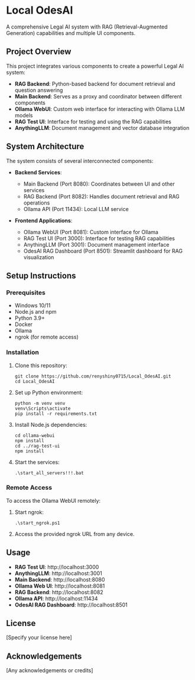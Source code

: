 # Local OdesAI

A comprehensive Legal AI system with RAG (Retrieval-Augmented Generation) capabilities and multiple UI components.

## Project Overview

This project integrates various components to create a powerful Legal AI system:

- **RAG Backend**: Python-based backend for document retrieval and question answering
- **Main Backend**: Serves as a proxy and coordinator between different components
- **Ollama WebUI**: Custom web interface for interacting with Ollama LLM models
- **RAG Test UI**: Interface for testing and using the RAG capabilities
- **AnythingLLM**: Document management and vector database integration

## System Architecture

The system consists of several interconnected components:

- **Backend Services**:
  - Main Backend (Port 8080): Coordinates between UI and other services
  - RAG Backend (Port 8082): Handles document retrieval and RAG operations
  - Ollama API (Port 11434): Local LLM service

- **Frontend Applications**:
  - Ollama WebUI (Port 8081): Custom interface for Ollama
  - RAG Test UI (Port 3000): Interface for testing RAG capabilities
  - AnythingLLM (Port 3001): Document management interface
  - OdesAI RAG Dashboard (Port 8501): Streamlit dashboard for RAG visualization

## Setup Instructions

### Prerequisites

- Windows 10/11
- Node.js and npm
- Python 3.9+
- Docker
- Ollama
- ngrok (for remote access)

### Installation

1. Clone this repository:
   ```
   git clone https://github.com/renyshiny0715/Local_OdesAI.git
   cd Local_OdesAI
   ```

2. Set up Python environment:
   ```
   python -m venv venv
   venv\Scripts\activate
   pip install -r requirements.txt
   ```

3. Install Node.js dependencies:
   ```
   cd ollama-webui
   npm install
   cd ../rag-test-ui
   npm install
   ```

4. Start the services:
   ```
   .\start_all_servers!!!.bat
   ```

### Remote Access

To access the Ollama WebUI remotely:

1. Start ngrok:
   ```
   .\start_ngrok.ps1
   ```

2. Access the provided ngrok URL from any device.

## Usage

- **RAG Test UI**: http://localhost:3000
- **AnythingLLM**: http://localhost:3001
- **Main Backend**: http://localhost:8080
- **Ollama Web UI**: http://localhost:8081
- **RAG Backend**: http://localhost:8082
- **Ollama API**: http://localhost:11434
- **OdesAI RAG Dashboard**: http://localhost:8501

## License

[Specify your license here]

## Acknowledgements

[Any acknowledgements or credits] 